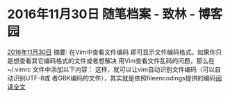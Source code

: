 
# 2016年11月30日 随笔档案 - 致林 - 博客园






[2016年11月30日](https://www.cnblogs.com/bincoding/archive/2016/11/30.html)
摘要: 在Vim中查看文件编码 即可显示文件编码格式。如果你只是想查看其它编码格式的文件或者想解决 用Vim查看文件乱码的问题，那么在~/.vimrc 文件中添加以下内容： 这样，就可以让vim自动识别文件编码（可以自动识别UTF-8或 者GBK编码的文件），其实就是依照fileencodings提供的编码[阅读全文](https://www.cnblogs.com/bincoding/p/6119596.html)

